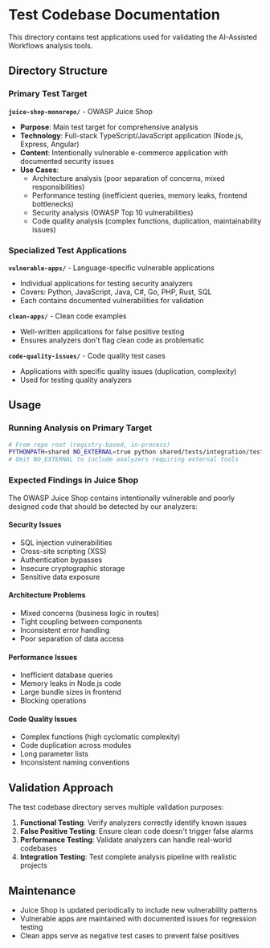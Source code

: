 # Test Codebase Documentation

This directory contains test applications used for validating the AI-Assisted Workflows analysis tools.

## Directory Structure

### Primary Test Target

**`juice-shop-monorepo/`** - OWASP Juice Shop
- **Purpose**: Main test target for comprehensive analysis
- **Technology**: Full-stack TypeScript/JavaScript application (Node.js, Express, Angular)
- **Content**: Intentionally vulnerable e-commerce application with documented security issues
- **Use Cases**:
  - Architecture analysis (poor separation of concerns, mixed responsibilities)
  - Performance testing (inefficient queries, memory leaks, frontend bottlenecks)
  - Security analysis (OWASP Top 10 vulnerabilities)
  - Code quality analysis (complex functions, duplication, maintainability issues)

### Specialized Test Applications

**`vulnerable-apps/`** - Language-specific vulnerable applications
- Individual applications for testing security analyzers
- Covers: Python, JavaScript, Java, C#, Go, PHP, Rust, SQL
- Each contains documented vulnerabilities for validation

**`clean-apps/`** - Clean code examples
- Well-written applications for false positive testing
- Ensures analyzers don't flag clean code as problematic

**`code-quality-issues/`** - Code quality test cases
- Applications with specific quality issues (duplication, complexity)
- Used for testing quality analyzers

## Usage

### Running Analysis on Primary Target

```bash
# From repo root (registry-based, in-process)
PYTHONPATH=shared NO_EXTERNAL=true python shared/tests/integration/test_all_analyzers.py test_codebase/juice-shop-monorepo --max-files 2
# Omit NO_EXTERNAL to include analyzers requiring external tools
```

### Expected Findings in Juice Shop

The OWASP Juice Shop contains intentionally vulnerable and poorly designed code that should be detected by our analyzers:

#### Security Issues
- SQL injection vulnerabilities
- Cross-site scripting (XSS)
- Authentication bypasses
- Insecure cryptographic storage
- Sensitive data exposure

#### Architecture Problems
- Mixed concerns (business logic in routes)
- Tight coupling between components
- Inconsistent error handling
- Poor separation of data access

#### Performance Issues
- Inefficient database queries
- Memory leaks in Node.js code
- Large bundle sizes in frontend
- Blocking operations

#### Code Quality Issues
- Complex functions (high cyclomatic complexity)
- Code duplication across modules
- Long parameter lists
- Inconsistent naming conventions

## Validation Approach

The test codebase directory serves multiple validation purposes:

1. **Functional Testing**: Verify analyzers correctly identify known issues
2. **False Positive Testing**: Ensure clean code doesn't trigger false alarms
3. **Performance Testing**: Validate analyzers can handle real-world codebases
4. **Integration Testing**: Test complete analysis pipeline with realistic projects

## Maintenance

- Juice Shop is updated periodically to include new vulnerability patterns
- Vulnerable apps are maintained with documented issues for regression testing
- Clean apps serve as negative test cases to prevent false positives
